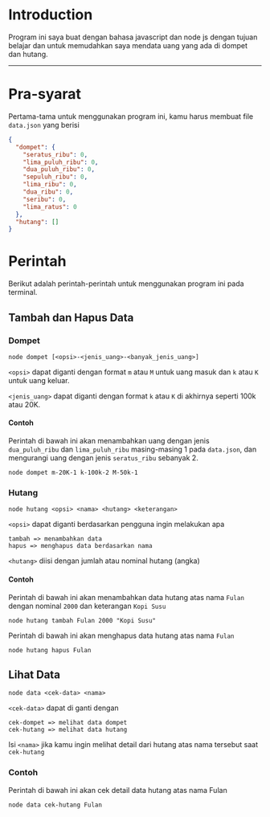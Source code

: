 # Introduction

Program ini saya buat dengan bahasa javascript dan node js dengan tujuan belajar dan untuk memudahkan saya mendata uang yang ada di dompet dan hutang.

---

# Pra-syarat

Pertama-tama untuk menggunakan program ini, kamu harus membuat file `data.json` yang berisi

```json
{
  "dompet": {
    "seratus_ribu": 0,
    "lima_puluh_ribu": 0,
    "dua_puluh_ribu": 0,
    "sepuluh_ribu": 0,
    "lima_ribu": 0,
    "dua_ribu": 0,
    "seribu": 0,
    "lima_ratus": 0
  },
  "hutang": []
}
```

# Perintah

Berikut adalah perintah-perintah untuk menggunakan program ini pada terminal.

## Tambah dan Hapus Data

### Dompet

```
node dompet [<opsi>-<jenis_uang>-<banyak_jenis_uang>]
```

`<opsi>` dapat diganti dengan format `m` atau `M` untuk uang masuk dan `k` atau `K` untuk uang keluar.

`<jenis_uang>` dapat diganti dengan format `k` atau `K` di akhirnya seperti 100k atau 20K.

#### Contoh

Perintah di bawah ini akan menambahkan uang dengan jenis `dua_puluh_ribu` dan `lima_puluh_ribu` masing-masing 1 pada `data.json`, dan mengurangi uang dengan jenis `seratus_ribu` sebanyak 2.

```
node dompet m-20K-1 k-100k-2 M-50k-1
```

### Hutang

```
node hutang <opsi> <nama> <hutang> <keterangan>
```

`<opsi>` dapat diganti berdasarkan pengguna ingin melakukan apa

```
tambah => menambahkan data
hapus => menghapus data berdasarkan nama
```

`<hutang>` diisi dengan jumlah atau nominal hutang (angka)

#### Contoh

Perintah di bawah ini akan menambahkan data hutang atas nama `Fulan` dengan nominal `2000` dan keterangan `Kopi Susu`

```
node hutang tambah Fulan 2000 "Kopi Susu"
```

Perintah di bawah ini akan menghapus data hutang atas nama `Fulan`

```
node hutang hapus Fulan
```

## Lihat Data

```
node data <cek-data> <nama>
```

`<cek-data>` dapat di ganti dengan

```
cek-dompet => melihat data dompet
cek-hutang => melihat data hutang
```

Isi `<nama>` jika kamu ingin melihat detail dari hutang atas nama tersebut saat `cek-hutang`

### Contoh

Perintah di bawah ini akan cek detail data hutang atas nama Fulan

```
node data cek-hutang Fulan
```

